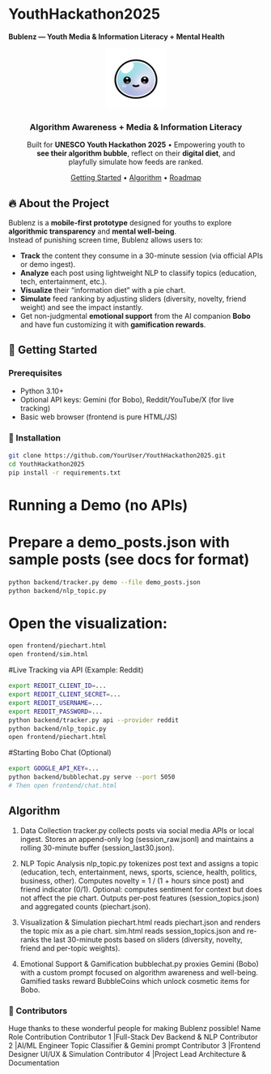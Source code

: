 # YouthHackathon2025

**Bublenz — Youth Media & Information Literacy + Mental Health**

<div align="center"> <img src="assets/bobo.png" alt="Bublenz Logo" width="120" /> <h3>Algorithm Awareness + Media & Information Literacy</h3> <p> Built for <b>UNESCO Youth Hackathon 2025</b> • Empowering youth to <br/> <b>see their algorithm bubble</b>, reflect on their <b>digital diet</b>, and <br/> playfully simulate how feeds are ranked. </p> <a href="#getting-started">Getting Started</a> • <a href="#algorithm">Algorithm</a> • <a href="#roadmap">Roadmap</a> </div>

## 🔥 About the Project

Bublenz is a **mobile-first prototype** designed for youths to explore **algorithmic transparency** and **mental well-being**.  
Instead of punishing screen time, Bublenz allows users to:
- **Track** the content they consume in a 30-minute session (via official APIs or demo ingest).
- **Analyze** each post using lightweight NLP to classify topics (education, tech, entertainment, etc.).
- **Visualize** their “information diet” with a pie chart.
- **Simulate** feed ranking by adjusting sliders (diversity, novelty, friend weight) and see the impact instantly.
- Get non-judgmental **emotional support** from the AI companion **Bobo** and have fun customizing it with **gamification rewards**.


## 🚀 Getting Started

### Prerequisites
- Python 3.10+
- Optional API keys: Gemini (for Bobo), Reddit/YouTube/X (for live tracking)
- Basic web browser (frontend is pure HTML/JS)

### 🧰 Installation
```bash
git clone https://github.com/YourUser/YouthHackathon2025.git
cd YouthHackathon2025
pip install -r requirements.txt
```
# Running a Demo (no APIs)
# Prepare a demo_posts.json with sample posts (see docs for format)
```bash
python backend/tracker.py demo --file demo_posts.json
python backend/nlp_topic.py
```

# Open the visualization:
```bash
open frontend/piechart.html
open frontend/sim.html
```
#Live Tracking via API (Example: Reddit)
```bash
export REDDIT_CLIENT_ID=...
export REDDIT_CLIENT_SECRET=...
export REDDIT_USERNAME=...
export REDDIT_PASSWORD=...
python backend/tracker.py api --provider reddit
python backend/nlp_topic.py
open frontend/piechart.html
```
#Starting Bobo Chat (Optional)
```bash
export GOOGLE_API_KEY=...
python backend/bubblechat.py serve --port 5050
# Then open frontend/chat.html
```

## Algorithm

1. Data Collection
tracker.py collects posts via social media APIs or local ingest.
Stores an append-only log (session_raw.jsonl) and maintains a rolling 30-minute buffer (session_last30.json).

2. NLP Topic Analysis
nlp_topic.py tokenizes post text and assigns a topic (education, tech, entertainment, news, sports, science, health, politics, business, other).
Computes novelty = 1 / (1 + hours since post) and friend indicator (0/1).
Optional: computes sentiment for context but does not affect the pie chart.
Outputs per-post features (session_topics.json) and aggregated counts (piechart.json).

3. Visualization & Simulation
piechart.html reads piechart.json and renders the topic mix as a pie chart.
sim.html reads session_topics.json and re-ranks the last 30-minute posts based on sliders (diversity, novelty, friend and per-topic weights).

4. Emotional Support & Gamification
bubblechat.py proxies Gemini (Bobo) with a custom prompt focused on algorithm awareness and well-being.
Gamified tasks reward BubbleCoins which unlock cosmetic items for Bobo.

### 🤝 Contributors
Huge thanks to these wonderful people for making Bublenz possible!
Name	       Role	        Contribution
Contributor   1	  |Full-Stack Dev	Backend & NLP
Contributor   2	  |AI/ML Engineer	Topic Classifier & Gemini prompt
Contributor   3	  |Frontend Designer	UI/UX & Simulation
Contributor   4	  |Project Lead	Architecture & Documentation
